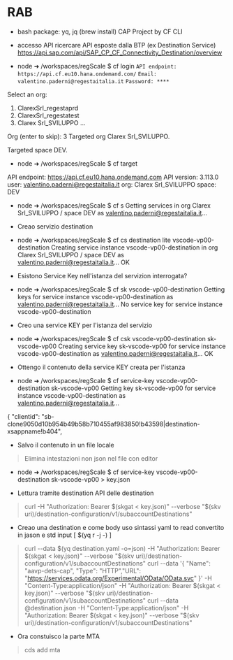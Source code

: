 # RAB
* bash package: yq, jq (brew install)
CAP Project by CF CLI
* accesso API 
ricercare API esposte dalla BTP (ex Destination Service)
https://api.sap.com/api/SAP_CP_CF_Connectivity_Destination/overview

* node ➜ /workspaces/regScale $ cf login
`API endpoint: https://api.cf.eu10.hana.ondemand.com/`
`Email: valentino.paderni@regestaitalia.it`
`Password: ****`

Select an org:
1. ClarexSrl_regestaprd
2. ClarexSrl_regestatest
3. Clarex Srl_SVILUPPO
...

Org (enter to skip): 3
Targeted org Clarex Srl_SVILUPPO.

Targeted space DEV.

* node ➜ /workspaces/regScale $ cf target

API endpoint:   https://api.cf.eu10.hana.ondemand.com
API version:    3.113.0
user:           valentino.paderni@regestaitalia.it
org:            Clarex Srl_SVILUPPO
space:          DEV

* node ➜ /workspaces/regScale $ cf s
Getting services in org Clarex Srl_SVILUPPO / space DEV as valentino.paderni@regestaitalia.it...

* Creao servizio destination
* node ➜ /workspaces/regScale $ cf cs destination lite vscode-vp00-destination
Creating service instance vscode-vp00-destination in org Clarex Srl_SVILUPPO / space DEV as valentino.paderni@regestaitalia.it...
OK
* Esistono Service Key nell'istanza del servizion interrogata?
* node ➜ /workspaces/regScale $ cf sk vscode-vp00-destination
Getting keys for service instance vscode-vp00-destination as valentino.paderni@regestaitalia.it...
No service key for service instance vscode-vp00-destination

* Creo una service KEY per l'istanza del servizio
* node ➜ /workspaces/regScale $ cf csk vscode-vp00-destination sk-vscode-vp00
Creating service key sk-vscode-vp00 for service instance vscode-vp00-destination as valentino.paderni@regestaitalia.it...
OK

* Ottengo il contenuto della service KEY creata per l'istanza
* node ➜ /workspaces/regScale $ cf service-key vscode-vp00-destination sk-vscode-vp00
Getting key sk-vscode-vp00 for service instance vscode-vp00-destination as valentino.paderni@regestaitalia.it...

{
 "clientid": "sb-clone9050d10b954b49b58b710455af983850!b43598|destination-xsappname!b404",

* Salvo il contenuto in un file locale 
> Elimina intestazioni non json nel file con editor
* node ➜ /workspaces/regScale $ cf service-key vscode-vp00-destination sk-vscode-vp00 > key.json

* Lettura tramite destination API delle destination
> curl -H "Authorization: Bearer $(skgat < key.json)" --verbose "$(skv uri)/destination-configuration/v1/subaccountDestinations"

* Creao una destination e come body uso sintassi yaml to read convertito in jason e std input [ $(yq r -j -) ]
> curl --data $(yq destination.yaml -o=json) -H "Authorization: Bearer $(skgat < key.json)" --verbose "$(skv uri)/destination-configuration/v1/subaccountDestinations"
>curl --data '{ "Name": "aavp-dets-cap", "Type": "HTTP","URL": "https://services.odata.org/Experimental/OData/OData.svc" }'  -H "Content-Type:application/json" -H "Authorization: Bearer $(skgat < key.json)" --verbose "$(skv uri)/destination-configuration/v1/subaccountDestinations"
>curl --data @destination.json  -H "Content-Type:application/json" -H "Authorization: Bearer $(skgat < key.json)" --verbose "$(skv uri)/destination-configuration/v1/subaccountDestinations"

 
* Ora constuisco la parte MTA
> cds add mta

